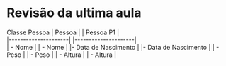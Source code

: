 # Revisão da ultima aula
Classe                      Pessoa
|       Pessoa        |    |       Pessoa P1    |   
|---------------------|    |---------------------|  
|      - Nome         |    |      - Nome         | 
|- Data de Nascimento |    |- Data de Nascimento | 
|      - Peso         |    |      - Peso         | 
|     - Altura        |    |     - Altura        |  

